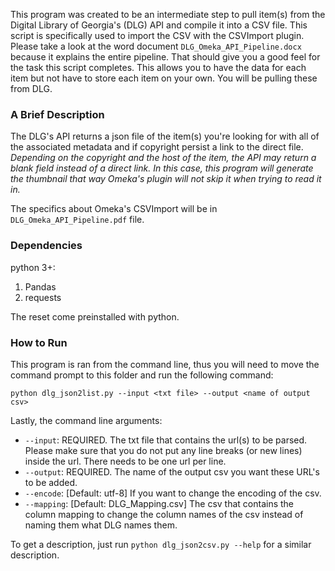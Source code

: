This program was created to be an intermediate step to pull item(s) from the Digital Library of Georgia's (DLG) API and compile it into a CSV file. This script is specifically used to import the CSV with the CSVImport plugin. Please take a look at the word document `DLG_Omeka_API_Pipeline.docx` because it explains the entire pipeline. That should give you a good feel for the task this script completes. This allows you to have the data for each item but not have to store each item on your own. You will be pulling these from DLG. 


### A Brief Description
The DLG's API returns a json file of the item(s) you're looking for with all of the
associated metadata and if copyright persist a link to the direct file. *Depending
on the copyright and the host of the item, the API may return a blank field instead
of a direct link. In this case, this program will generate the thumbnail that way
Omeka's plugin will not skip it when trying to read it in.*

The specifics about Omeka's CSVImport will be in `DLG_Omeka_API_Pipeline.pdf` file.

### Dependencies
python 3+:
  1. Pandas
  2. requests

The reset come preinstalled with python.


### How to Run
This program is ran from the command line, thus you will need to move the command
prompt to this folder and run the following command:

`python dlg_json2list.py --input <txt file> --output <name of output csv>`

Lastly, the command line arguments:
  * `--input`: REQUIRED. The txt file that contains the url(s) to be parsed. Please make sure that you do not put any line breaks (or new lines) inside the url. There needs to be one url per line.
  * `--output`: REQUIRED. The name of the output csv you want these URL's to be added.
  * `--encode`: [Default: utf-8] If you want to change the encoding of the csv.
  * `--mapping`: [Default: DLG_Mapping.csv] The csv that contains the column mapping to change the column names of the csv instead of naming them what DLG names them.

To get a description, just run `python dlg_json2csv.py --help` for a similar description.
